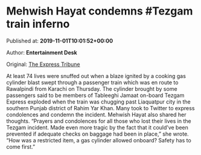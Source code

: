 
# Mehwish Hayat condemns #Tezgam train inferno

Published at: **2019-11-01T10:01:52+00:00**

Author: **Entertainment Desk**

Original: [The Express Tribune](https://tribune.com.pk/story/2091409/4-mehwish-hayat-condemns-tezgam-train-inferno/)

At least 74 lives were snuffed out when a blaze ignited by a cooking gas cylinder blast swept through a passenger train which was en route to Rawalpindi from Karachi on Thursday.
The cylinder brought by some passengers said to be members of Tableeghi Jamaat on-board Tezgam Express exploded when the train was chugging past Liaquatpur city in the southern Punjab district of Rahim Yar Khan.
Many took to Twitter to express condolences and condemn the incident. Mehwish Hayat also shared her thoughts.
“Prayers and condolences for all those who lost their lives in the Tezgam incident. Made even more tragic by the fact that it could’ve been prevented if adequate checks on baggage had been in place,” she wrote. “How was a restricted item, a gas cylinder allowed onboard? Safety has to come first.”
